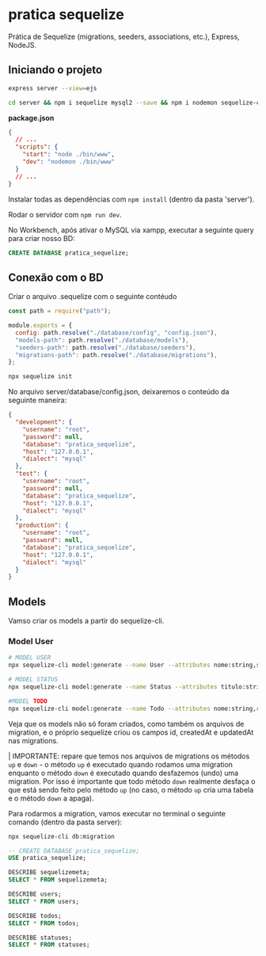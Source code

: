 # pratica sequelize

Prática de Sequelize (migrations, seeders, associations, etc.), Express, NodeJS.

## Iniciando o projeto

```sh
express server --view=ejs
```

```sh
cd server && npm i sequelize mysql2 --save && npm i nodemon sequelize-cli --save -D
```

**package.json**

```json
{
  // ...
  "scripts": {
    "start": "node ./bin/www",
    "dev": "nodemon ./bin/www"
  }
  // ...
}
```

Instalar todas as dependências com `npm install` (dentro da pasta 'server').

Rodar o servidor com `npm run dev`.

No Workbench, após ativar o MySQL via xampp, executar a seguinte query para criar nosso BD:

```sql
CREATE DATABASE pratica_sequelize;
```

## Conexão com o BD

Criar o arquivo .sequelize com o seguinte contéudo

```js
const path = require("path");

module.exports = {
  config: path.resolve("./database/config", "config.json"),
  "models-path": path.resolve("./database/models"),
  "seeders-path": path.resolve("./database/seeders"),
  "migrations-path": path.resolve("./database/migrations"),
};
```

```sh
npx sequelize init
```

No arquivo server/database/config.json, deixaremos o conteúdo da seguinte maneira:

```json
{
  "development": {
    "username": "root",
    "password": null,
    "database": "pratica_sequelize",
    "host": "127.0.0.1",
    "dialect": "mysql"
  },
  "test": {
    "username": "root",
    "password": null,
    "database": "pratica_sequelize",
    "host": "127.0.0.1",
    "dialect": "mysql"
  },
  "production": {
    "username": "root",
    "password": null,
    "database": "pratica_sequelize",
    "host": "127.0.0.1",
    "dialect": "mysql"
  }
}
```

## Models

Vamso criar os models a partir do sequelize-cli.

### Model User

```sh
# MODEL USER
npx sequelize-cli model:generate --name User --attributes nome:string,sobrenome:string,email:string

# MODEL STATUS
npx sequelize-cli model:generate --name Status --attributes titulo:string

#MODEL TODO
npx sequelize-cli model:generate --name Todo --attributes nome:string,resumo:string,descricao:string
```

Veja que os models não só foram criados, como também os arquivos de migration, e o próprio sequelize criou os campos id, createdAt e updatedAt nas migrations.

| IMPORTANTE: repare que temos nos arquivos de migrations os métodos `up` e `down` - o método `up` é executado quando rodamos uma migration enquanto o método `down` é executado quando desfazemos (undo) uma migration. Por isso é importante que todo método `down` realmente desfaça o que está sendo feito pelo método `up` (no caso, o método `up` cria uma tabela e o método `down` a apaga).

Para rodarmos a migration, vamos executar no terminal o seguinte comando (dentro da pasta server):

```sh
npx sequelize-cli db:migration
```

```sql
-- CREATE DATABASE pratica_sequelize;
USE pratica_sequelize;

DESCRIBE sequelizemeta;
SELECT * FROM sequelizemeta;

DESCRIBE users;
SELECT * FROM users;

DESCRIBE todos;
SELECT * FROM todos;

DESCRIBE statuses;
SELECT * FROM statuses;
```